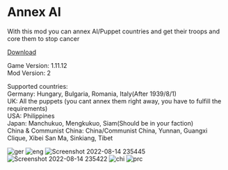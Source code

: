 # Annex AI
With this mod you can annex AI/Puppet countries and get their troops and core them to stop cancer <br>

[Download](https://steamcommunity.com/sharedfiles/filedetails/?id=2849082339)

Game Version: 1.11.12 <br>
Mod Version: 2

Supported countries: <br>
Germany: Hungary, Bulgaria, Romania, Italy(After 1939/8/1) <br>
UK: All the puppets (you cant annex them right away, you have to fulfill the requirements) <br>
USA: Philippines <br>
Japan: Manchukuo, Mengkukuo, Siam(Should be in your faction) <br>
China & Communist China: China/Communist China, Yunnan, Guangxi Clique, Xibei San Ma, Sinkiang, Tibet

![ger](https://user-images.githubusercontent.com/73029696/184553936-a285d60e-8e69-401b-880e-2c8ca4531866.jpg)
![eng](https://user-images.githubusercontent.com/73029696/184553940-772872b7-e21e-4f90-a08b-cece429730a4.jpg)
![Screenshot 2022-08-14 235445](https://user-images.githubusercontent.com/73029696/184553944-3a5cbb28-185b-43cf-9a4b-52ed001a1382.jpg)
![Screenshot 2022-08-14 235422](https://user-images.githubusercontent.com/73029696/184553941-0a4ec069-9db3-417f-bc34-cb6256c382d0.jpg)
![chi](https://user-images.githubusercontent.com/73029696/184613236-50eb3cc1-77cf-4a16-a140-8e840554e213.jpg)
![prc](https://user-images.githubusercontent.com/73029696/184613244-18d3110a-e662-42da-8036-29224e5c278a.jpg)

